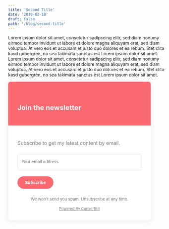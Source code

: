 ```yaml
---
title: 'Second Title'
date: '2019-03-18'
draft: false
path: '/blog/second-title'
---
```


Lorem ipsum dolor sit amet, consetetur sadipscing elitr, sed diam nonumy eirmod tempor invidunt ut labore et dolore magna aliquyam erat, sed diam voluptua. At vero eos et accusam et justo duo dolores et ea rebum. Stet clita kasd gubergren, no sea takimata sanctus est Lorem ipsum dolor sit amet. Lorem ipsum dolor sit amet, consetetur sadipscing elitr, sed diam nonumy eirmod tempor invidunt ut labore et dolore magna aliquyam erat, sed diam voluptua. At vero eos et accusam et justo duo dolores et ea rebum. Stet clita kasd gubergren, no sea takimata sanctus est Lorem ipsum dolor sit amet.

<form action="https://app.convertkit.com/forms/1264132/subscriptions" class="seva-form formkit-form" method="post" data-sv-form="1264132" data-uid="8670baa906" data-version="5" data-options="{&quot;settings&quot;:{&quot;after_subscribe&quot;:{&quot;action&quot;:&quot;message&quot;,&quot;success_message&quot;:&quot;Success! Now check your email to confirm your subscription.&quot;,&quot;redirect_url&quot;:&quot;&quot;},&quot;analytics&quot;:{&quot;google&quot;:null,&quot;facebook&quot;:null,&quot;segment&quot;:null,&quot;pinterest&quot;:null},&quot;modal&quot;:{&quot;trigger&quot;:&quot;timer&quot;,&quot;scroll_percentage&quot;:null,&quot;timer&quot;:5,&quot;devices&quot;:&quot;all&quot;,&quot;show_once_every&quot;:15},&quot;powered_by&quot;:{&quot;show&quot;:true,&quot;url&quot;:&quot;https://convertkit.com?utm_source=dynamic&amp;utm_medium=referral&amp;utm_campaign=poweredby&amp;utm_content=form&quot;},&quot;recaptcha&quot;:{&quot;enabled&quot;:false},&quot;return_visitor&quot;:{&quot;action&quot;:&quot;show&quot;,&quot;custom_content&quot;:&quot;&quot;},&quot;slide_in&quot;:{&quot;display_in&quot;:&quot;bottom_right&quot;,&quot;trigger&quot;:&quot;timer&quot;,&quot;scroll_percentage&quot;:null,&quot;timer&quot;:5,&quot;devices&quot;:&quot;all&quot;,&quot;show_once_every&quot;:15},&quot;sticky_bar&quot;:{&quot;display_in&quot;:&quot;top&quot;,&quot;trigger&quot;:&quot;timer&quot;,&quot;scroll_percentage&quot;:null,&quot;timer&quot;:5,&quot;devices&quot;:&quot;all&quot;,&quot;show_once_every&quot;:15}},&quot;version&quot;:&quot;5&quot;}" min-width="400 500 600 700 800" style="background-color: rgb(255, 255, 255); border-radius: 8px;"><div data-style="card"><div data-element="column" class="formkit-column" style="background-color: rgb(251, 105, 112);"><div class="formkit-background" style="background-image: url(&quot;https://images.unsplash.com/photo-1542903660-eedba2cda473?ixlib=rb-1.2.1&amp;q=85&amp;fm=jpg&amp;crop=entropy&amp;cs=srgb&amp;ixid=eyJhcHBfaWQiOjExODA0N30&amp;utm_source=convertkit&amp;utm_medium=referral&amp;utm_campaign=api-credit?fit=max&amp;w=800&quot;); opacity: 0.2;"></div><div class="formkit-header" data-element="header" style="color: rgb(255, 255, 255); font-size: 22px; font-weight: 700;"><h1>Join the newsletter</h1></div></div><div data-element="column" class="formkit-column"><div class="formkit-subheader" data-element="subheader" style="color: rgb(125, 125, 125); font-size: 16px;"><p>Subscribe to get my latest content by email.</p></div><ul class="formkit-alert formkit-alert-error" data-element="errors" data-group="alert"></ul><div data-element="fields" class="seva-fields formkit-fields"><div class="formkit-field"><input class="formkit-input" name="email_address" placeholder="Your email address" required="" type="email" style="color: rgb(77, 77, 77); border-color: rgb(227, 227, 227); border-radius: 4px; font-weight: 400;"></div><button data-element="submit" class="formkit-submit formkit-submit" style="color: rgb(255, 255, 255); background-color: rgb(251, 105, 112); border-radius: 24px; font-weight: 700;"><div class="formkit-spinner"><div></div><div></div><div></div></div><span>Subscribe</span></button></div><div class="formkit-guarantee" data-element="guarantee" style="color: rgb(125, 125, 125); font-size: 13px; font-weight: 400;">We won't send you spam. Unsubscribe at any time.</div><a href="https://convertkit.com?utm_source=dynamic&amp;utm_medium=referral&amp;utm_campaign=poweredby&amp;utm_content=form" class="formkit-powered-by" data-element="powered-by" target="_blank" rel="noopener noreferrer">Powered By ConvertKit</a></div></div><style>.formkit-form[data-uid="8670baa906"] *{box-sizing:border-box;}.formkit-form[data-uid="8670baa906"]{-webkit-font-smoothing:antialiased;-moz-osx-font-smoothing:grayscale;}.formkit-form[data-uid="8670baa906"] legend{border:none;font-size:inherit;margin-bottom:10px;padding:0;position:relative;display:table;}.formkit-form[data-uid="8670baa906"] fieldset{border:0;padding:0.01em 0 0 0;margin:0;min-width:0;}.formkit-form[data-uid="8670baa906"] body:not(:-moz-handler-blocked) fieldset{display:table-cell;}.formkit-form[data-uid="8670baa906"] h1,.formkit-form[data-uid="8670baa906"] h2,.formkit-form[data-uid="8670baa906"] h3,.formkit-form[data-uid="8670baa906"] h4,.formkit-form[data-uid="8670baa906"] h5,.formkit-form[data-uid="8670baa906"] h6{color:inherit;font-size:inherit;font-weight:inherit;}.formkit-form[data-uid="8670baa906"] p{color:inherit;font-size:inherit;font-weight:inherit;}.formkit-form[data-uid="8670baa906"] ol:not([template-default]),.formkit-form[data-uid="8670baa906"] ul:not([template-default]),.formkit-form[data-uid="8670baa906"] blockquote:not([template-default]){text-align:left;}.formkit-form[data-uid="8670baa906"] p:not([template-default]),.formkit-form[data-uid="8670baa906"] hr:not([template-default]),.formkit-form[data-uid="8670baa906"] blockquote:not([template-default]),.formkit-form[data-uid="8670baa906"] ol:not([template-default]),.formkit-form[data-uid="8670baa906"] ul:not([template-default]){color:inherit;font-style:initial;}.formkit-form[data-uid="8670baa906"][data-format="modal"]{display:none;}.formkit-form[data-uid="8670baa906"][data-format="slide in"]{display:none;}.formkit-form[data-uid="8670baa906"] .formkit-input,.formkit-form[data-uid="8670baa906"] .formkit-select,.formkit-form[data-uid="8670baa906"] .formkit-checkboxes{width:100%;}.formkit-form[data-uid="8670baa906"] .formkit-button,.formkit-form[data-uid="8670baa906"] .formkit-submit{border:0;border-radius:5px;color:#ffffff;cursor:pointer;display:inline-block;text-align:center;font-size:15px;font-weight:500;cursor:pointer;margin-bottom:15px;overflow:hidden;padding:0;position:relative;vertical-align:middle;}.formkit-form[data-uid="8670baa906"] .formkit-button:hover,.formkit-form[data-uid="8670baa906"] .formkit-submit:hover,.formkit-form[data-uid="8670baa906"] .formkit-button:focus,.formkit-form[data-uid="8670baa906"] .formkit-submit:focus{outline:none;}.formkit-form[data-uid="8670baa906"] .formkit-button:hover > span,.formkit-form[data-uid="8670baa906"] .formkit-submit:hover > span,.formkit-form[data-uid="8670baa906"] .formkit-button:focus > span,.formkit-form[data-uid="8670baa906"] .formkit-submit:focus > span{background-color:rgba(0,0,0,0.1);}.formkit-form[data-uid="8670baa906"] .formkit-button > span,.formkit-form[data-uid="8670baa906"] .formkit-submit > span{display:block;-webkit-transition:all 300ms ease-in-out;transition:all 300ms ease-in-out;padding:12px 24px;}.formkit-form[data-uid="8670baa906"] .formkit-input{background:#ffffff;font-size:15px;padding:12px;border:1px solid #e3e3e3;-webkit-flex:1 0 auto;-ms-flex:1 0 auto;flex:1 0 auto;line-height:1.4;margin:0;-webkit-transition:border-color ease-out 300ms;transition:border-color ease-out 300ms;}.formkit-form[data-uid="8670baa906"] .formkit-input:focus{outline:none;border-color:#1677be;-webkit-transition:border-color ease 300ms;transition:border-color ease 300ms;}.formkit-form[data-uid="8670baa906"] .formkit-input::-webkit-input-placeholder{color:inherit;opacity:0.8;}.formkit-form[data-uid="8670baa906"] .formkit-input::-moz-placeholder{color:inherit;opacity:0.8;}.formkit-form[data-uid="8670baa906"] .formkit-input:-ms-input-placeholder{color:inherit;opacity:0.8;}.formkit-form[data-uid="8670baa906"] .formkit-input::placeholder{color:inherit;opacity:0.8;}.formkit-form[data-uid="8670baa906"] [data-group="dropdown"]{position:relative;display:inline-block;width:100%;}.formkit-form[data-uid="8670baa906"] [data-group="dropdown"]::before{content:"";top:calc(50% - 2.5px);right:10px;position:absolute;pointer-events:none;border-color:#4f4f4f transparent transparent transparent;border-style:solid;border-width:6px 6px 0 6px;height:0;width:0;z-index:999;}.formkit-form[data-uid="8670baa906"] [data-group="dropdown"] select{height:auto;width:100%;cursor:pointer;color:#333333;line-height:1.4;margin-bottom:0;padding:0 6px;-webkit-appearance:none;-moz-appearance:none;appearance:none;font-size:15px;padding:12px;padding-right:25px;border:1px solid #e3e3e3;background:#ffffff;}.formkit-form[data-uid="8670baa906"] [data-group="dropdown"] select:focus{outline:none;}.formkit-form[data-uid="8670baa906"] [data-group="checkboxes"]{text-align:left;margin:0;}.formkit-form[data-uid="8670baa906"] [data-group="checkboxes"] [data-group="checkbox"]{margin-bottom:10px;}.formkit-form[data-uid="8670baa906"] [data-group="checkboxes"] [data-group="checkbox"] *{cursor:pointer;}.formkit-form[data-uid="8670baa906"] [data-group="checkboxes"] [data-group="checkbox"]:last-of-type{margin-bottom:0;}.formkit-form[data-uid="8670baa906"] [data-group="checkboxes"] [data-group="checkbox"] input[type="checkbox"]{display:none;}.formkit-form[data-uid="8670baa906"] [data-group="checkboxes"] [data-group="checkbox"] input[type="checkbox"] + label::after{content:none;}.formkit-form[data-uid="8670baa906"] [data-group="checkboxes"] [data-group="checkbox"] input[type="checkbox"]:checked + label::after{border-color:#ffffff;content:"";}.formkit-form[data-uid="8670baa906"] [data-group="checkboxes"] [data-group="checkbox"] input[type="checkbox"]:checked + label::before{background:#10bf7a;border-color:#10bf7a;}.formkit-form[data-uid="8670baa906"] [data-group="checkboxes"] [data-group="checkbox"] label{position:relative;display:inline-block;padding-left:28px;}.formkit-form[data-uid="8670baa906"] [data-group="checkboxes"] [data-group="checkbox"] label::before,.formkit-form[data-uid="8670baa906"] [data-group="checkboxes"] [data-group="checkbox"] label::after{position:absolute;content:"";display:inline-block;}.formkit-form[data-uid="8670baa906"] [data-group="checkboxes"] [data-group="checkbox"] label::before{height:16px;width:16px;border:1px solid #e3e3e3;background:#ffffff;left:0px;top:3px;}.formkit-form[data-uid="8670baa906"] [data-group="checkboxes"] [data-group="checkbox"] label::after{height:4px;width:8px;border-left:2px solid #4d4d4d;border-bottom:2px solid #4d4d4d;-webkit-transform:rotate(-45deg);-ms-transform:rotate(-45deg);transform:rotate(-45deg);left:4px;top:8px;}.formkit-form[data-uid="8670baa906"] .formkit-alert{background:#f9fafb;border:1px solid #e3e3e3;border-radius:5px;-webkit-flex:1 0 auto;-ms-flex:1 0 auto;flex:1 0 auto;list-style:none;margin:25px auto;padding:12px;text-align:center;width:100%;}.formkit-form[data-uid="8670baa906"] .formkit-alert:empty{display:none;}.formkit-form[data-uid="8670baa906"] .formkit-alert-success{background:#d3fbeb;border-color:#10bf7a;color:#0c905c;}.formkit-form[data-uid="8670baa906"] .formkit-alert-error{background:#fde8e2;border-color:#f2643b;color:#ea4110;}.formkit-form[data-uid="8670baa906"] .formkit-spinner{display:-webkit-box;display:-webkit-flex;display:-ms-flexbox;display:flex;height:0px;width:0px;margin:0 auto;position:absolute;top:0;left:0;right:0;width:0px;overflow:hidden;text-align:center;-webkit-transition:all 300ms ease-in-out;transition:all 300ms ease-in-out;}.formkit-form[data-uid="8670baa906"] .formkit-spinner > div{margin:auto;width:12px;height:12px;background-color:#fff;opacity:0.3;border-radius:100%;display:inline-block;-webkit-animation:formkit-bouncedelay-formkit-form-data-uid-8670baa906- 1.4s infinite ease-in-out both;animation:formkit-bouncedelay-formkit-form-data-uid-8670baa906- 1.4s infinite ease-in-out both;}.formkit-form[data-uid="8670baa906"] .formkit-spinner > div:nth-child(1){-webkit-animation-delay:-0.32s;animation-delay:-0.32s;}.formkit-form[data-uid="8670baa906"] .formkit-spinner > div:nth-child(2){-webkit-animation-delay:-0.16s;animation-delay:-0.16s;}.formkit-form[data-uid="8670baa906"] .formkit-submit[data-active] .formkit-spinner{opacity:1;height:100%;width:50px;}.formkit-form[data-uid="8670baa906"] .formkit-submit[data-active] .formkit-spinner ~ span{opacity:0;}.formkit-form[data-uid="8670baa906"] .formkit-powered-by[data-active="false"]{opacity:0.35;}@-webkit-keyframes formkit-bouncedelay-formkit-form-data-uid-8670baa906-{0%,80%,100%{-webkit-transform:scale(0);-ms-transform:scale(0);transform:scale(0);}40%{-webkit-transform:scale(1);-ms-transform:scale(1);transform:scale(1);}}@keyframes formkit-bouncedelay-formkit-form-data-uid-8670baa906-{0%,80%,100%{-webkit-transform:scale(0);-ms-transform:scale(0);transform:scale(0);}40%{-webkit-transform:scale(1);-ms-transform:scale(1);transform:scale(1);}}.formkit-form[data-uid="8670baa906"] blockquote{padding:10px 20px;margin:0 0 20px;border-left:5px solid #e1e1e1;} .formkit-form[data-uid="8670baa906"]{box-shadow:0 2px 15px 0 rgba(51,51,51,0.1);overflow:hidden;}.formkit-form[data-uid="8670baa906"],.formkit-modal,.formkit-slide-in{max-width:460px !important;}.formkit-form[data-uid="8670baa906"] [data-style="card"]{width:100%;display:block;}.formkit-form[data-uid="8670baa906"] .formkit-header{margin-top:40px;margin-bottom:0;position:relative;z-index:2;}.formkit-form[data-uid="8670baa906"] .formkit-header p{margin-bottom:0;}.formkit-form[data-uid="8670baa906"] .formkit-subheader{margin-bottom:25px;}.formkit-form[data-uid="8670baa906"] .formkit-column{padding:30px;position:relative;}.formkit-form[data-uid="8670baa906"] .formkit-background{background-size:cover;background-repeat:no-repeat;background-position:center;}.formkit-form[data-uid="8670baa906"] .formkit-fields{position:relative;}.formkit-form[data-uid="8670baa906"] .formkit-field{margin:0 0 15px 0;}.formkit-form[data-uid="8670baa906"] .formkit-field:last-of-type input{padding-right:110px;}.formkit-form[data-uid="8670baa906"] .formkit-input,.formkit-form[data-uid="8670baa906"] .formkit-submit{font-size:14px;}.formkit-form[data-uid="8670baa906"] .formkit-input{width:100%;padding:15px 12px;}.formkit-form[data-uid="8670baa906"] .formkit-submit{margin-top:5px;margin-bottom:0;}.formkit-form[data-uid="8670baa906"] .formkit-guarantee{font-size:13px;text-align:center;margin:25px 0 0 0;}.formkit-form[data-uid="8670baa906"] .formkit-guarantee > p{margin:0;}.formkit-form[data-uid="8670baa906"] .formkit-background{width:100%;height:100%;position:absolute;top:0;left:0;background-size:cover;z-index:1;}.formkit-form[data-uid="8670baa906"] .formkit-powered-by{color:#7d7d7d;display:block;font-size:12px;margin-top:15px;margin-bottom:0;text-align:center;} </style></form>
